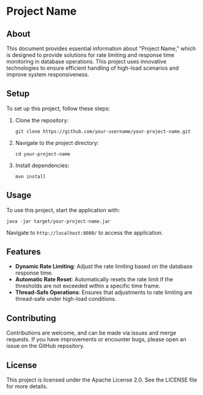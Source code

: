 
# Project Name

## About
This document provides essential information about "Project Name," which is designed to provide solutions for rate limiting and response time monitoring in database operations. This project uses innovative technologies to ensure efficient handling of high-load scenarios and improve system responsiveness.

## Setup
To set up this project, follow these steps:
1. Clone the repository:
   ```
   git clone https://github.com/your-username/your-project-name.git
   ```
2. Navigate to the project directory:
   ```
   cd your-project-name
   ```
3. Install dependencies:
   ```
   mvn install
   ```

## Usage
To use this project, start the application with:
```
java -jar target/your-project-name.jar
```
Navigate to `http://localhost:8080/` to access the application.

## Features
- **Dynamic Rate Limiting**: Adjust the rate limiting based on the database response time.
- **Automatic Rate Reset**: Automatically resets the rate limit if the thresholds are not exceeded within a specific time frame.
- **Thread-Safe Operations**: Ensures that adjustments to rate limiting are thread-safe under high-load conditions.

## Contributing
Contributions are welcome, and can be made via issues and merge requests. If you have improvements or encounter bugs, please open an issue on the GitHub repository.

## License
This project is licensed under the Apache License 2.0. See the LICENSE file for more details.
